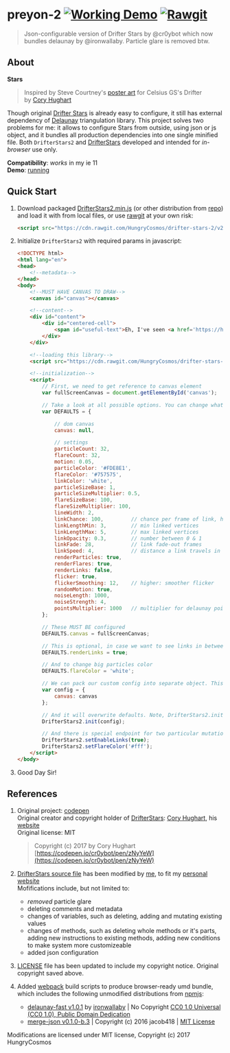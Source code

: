 # preyon-2 [![Working Demo](https://img.shields.io/badge/demo-running-brightgreen.svg)](https://hungrycosmos.com/drifter-stars-2) [![Rawgit](https://img.shields.io/badge/rawgit-v2.0.0-orange.svg)](https://cdn.rawgit.com/HungryCosmos/drifter-stars-2/v2.0.0/dist/umd/DrifterStars2.min.js)

> Json-configurable version of Drifter Stars by @cr0ybot which now bundles delaunay by @ironwallaby. Particle glare is removed btw.


## About

**Stars**  
> Inspired by Steve Courtney's [poster art](http://celsiusgs.com/drifter/posters.php) for Celsius GS's Drifter  
by [Cory Hughart](http://coryhughart.com)

Though original [Drifter Stars](https://codepen.io/cr0ybot/pen/zNyYeW) is already easy to configure, it still has 
external dependency of [Delaunay](https://github.com/ironwallaby/delaunay) triangulation library. This project solves 
two problems for me: it allows to configure Stars from outside, using json or js object, and it bundles all production 
dependencies into one single minified file. Both `DrifterStars2` and [DrifterStars](https://codepen.io/cr0ybot/pen/zNyYeW)
developed and intended for _in-browser_ use only.  

**Compatibility**: _works_ in my ie 11  
**Demo**: [running](https://hungrycosmos.com/drifter-stars-2)  


## Quick Start

1. Download packaged [DrifterStars2.min.js](/dist/umd/DrifterStars2.min.js) (or other distribution from [repo](/dist))
and load it with from local files, or use [rawgit](https://rawgit.com) at your own risk:  
   ```html
   <script src="https://cdn.rawgit.com/HungryCosmos/drifter-stars-2/v2.0.0/dist/umd/DrifterStars2.min.js"></script>
   ```
2. Initialize `DrifterStars2` with required params in javascript:  
   ```html
   <!DOCTYPE html>
   <html lang="en">
   <head>
       <!--metadata-->
   </head>
   <body>
       <!--MUST HAVE CANVAS TO DRAW-->
       <canvas id="canvas"></canvas>
   
       <!--content-->
       <div id="content">
           <div id="centered-cell">
               <span id="useful-text">Eh, I've seen <a href='https://hungrycosmos.com'>better</a></span>
           </div>
       </div>
   
       <!--loading this library-->
       <script src="https://cdn.rawgit.com/HungryCosmos/drifter-stars-2/v2.0.0/dist/umd/DrifterStars2.min.js"></script>
   
       <!--initialization-->
       <script>
           // First, we need to get reference to canvas element
           var fullScreenCanvas = document.getElementById('canvas');
   
           // Take a look at all possible options. You can change what you want right here, but we will skip it for now.
           var DEFAULTS = {
   
               // dom canvas
               canvas: null,
   
               // settings
               particleCount: 32,
               flareCount: 32,
               motion: 0.05,
               particleColor: '#FDE8E1',
               flareColor: '#757575',
               linkColor: 'white',
               particleSizeBase: 1,
               particleSizeMultiplier: 0.5,
               flareSizeBase: 100,
               flareSizeMultiplier: 100,
               lineWidth: 2,
               linkChance: 100,         // chance per frame of link, higher: smaller chance
               linkLengthMin: 3,        // min linked vertices
               linkLengthMax: 5,        // max linked vertices
               linkOpacity: 0.3,        // number between 0 & 1
               linkFade: 28,            // link fade-out frames
               linkSpeed: 4,            // distance a link travels in 1 frame
               renderParticles: true,
               renderFlares: true,
               renderLinks: false,
               flicker: true,
               flickerSmoothing: 12,    // higher: smoother flicker
               randomMotion: true,
               noiseLength: 1000,
               noiseStrength: 4,
               pointsMultiplier: 1000   // multiplier for delaunay points, since floats too small can mess up the algorithm
           };
   
           // These MUST BE configured
           DEFAULTS.canvas = fullScreenCanvas;
   
           // This is optional, in case we want to see links in between
           DEFAULTS.renderLinks = true;
   
           // And to change big particles color
           DEFAULTS.flareColor = 'white';
   
           // We can pack our custom config into separate object. This is minimal implementation.
           var config = {
               canvas: canvas
           };
   
           // And it will overwrite defaults. Note, DrifterStars2.init(DEFAULTS); will work as well
           DrifterStars2.init(config);
   
           // And there is special endpoint for two particular mutations
           DrifterStars2.setEnableLinks(true);
           DrifterStars2.setFlareColor('#fff');
       </script>
   </body>
   ```
4. Good Day Sir!


## References

1. Original project: [codepen](https://codepen.io/cr0ybot/pen/zNyYeW)  
   Original creator and copyright holder of [DrifterStars](/src/DrifterStars2.js): [Cory Hughart](https://github.com/cr0ybot), his [website](http://coryhughart.com)  
   Original license: MIT  
   > Copyright (c) 2017 by Cory Hughart [https://codepen.io/cr0ybot/pen/zNyYeW](https://codepen.io/cr0ybot/pen/zNyYeW)
               

2. [DrifterStars source file](/src/DrifterStars2.js) has been modified by [me](https://github.com/HungryCosmos), to fit my [personal website](https://hungrycosmos.com)  
Mofifications include, but not limited to:
   - _removed_ particle glare
   - deleting comments and metadata
   - changes of variables, such as deleting, adding and mutating existing values
   - changes of methods, such as deleting whole methods or it's parts, adding new instructions to existing methods,
     adding new conditions to make system more customizeable
   - added json configuration

3. [LICENSE](LICENSE) file has been updated to include my copyright notice. Original copyright saved above.  

4. Added [webpack](https://github.com/webpack/webpack) build scripts to produce browser-ready umd bundle, which includes the following unmodified 
distributions from [npmjs](https://www.npmjs.com): 
   - [delaunay-fast v1.0.1](https://www.npmjs.com/package/delaunay-fast) by [ironwallaby](https://github.com/ironwallaby/delaunay) | No Copyright [CC0 1.0 Universal (CC0 1.0), Public Domain Dedication](https://creativecommons.org/publicdomain/zero/1.0/)
   - [merge-json v0.1.0-b.3](https://www.npmjs.com/package/merge-json) | Copyright (c) 2016 jacob418 | [MIT License](https://github.com/jacob418/node_json-merge/blob/master/LICENSE)

Modifications are licensed under MIT license, Copyright (c) 2017 HungryCosmos

